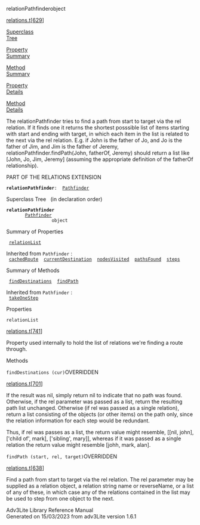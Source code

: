 <span class="title">relationPathfinder</span><span class="type">object</span>

[relations.t](../file/relations.t.html)\[[629](../source/relations.t.html#629)\]

[Superclass  
Tree](#_SuperClassTree_)

[Property  
Summary](#_PropSummary_)

[Method  
Summary](#_MethodSummary_)

[Property  
Details](#_Properties_)

[Method  
Details](#_Methods_)

<div class="fdesc">

The relationPathfinder tries to find a path from start to target via the
rel relation. If it finds one it returns the shortest posssible list of
items starting with start and ending with target, in which each item in
the list is related to the next via the rel relation. E.g. if John is
the father of Jo, and Jo is the father of Jim, and Jim is the father of
Jeremy, relationPathfinder.findPath(John, fatherOf, Jeremy) should
return a list like \[John, Jo, Jim, Jeremy\] (assuming the appropriate
definition of the fatherOf relationship).

PART OF THE RELATIONS EXTENSION

**`relationPathfinder`**` :   `[`Pathfinder`](../object/Pathfinder.html)

</div>

<span id="_SuperClassTree_"></span>

<div class="mjhd">

<span class="hdln">Superclass Tree</span>   (in declaration order)

</div>

**`relationPathfinder`**  
`         `[`Pathfinder`](../object/Pathfinder.html)  
`                 object`  
<span id="_PropSummary_"></span>

<div class="mjhd">

<span class="hdln">Summary of Properties</span>  

</div>

` `[`relationList`](#relationList)`  `

Inherited from `Pathfinder` :  
` `[`cachedRoute`](../object/Pathfinder.html#cachedRoute)`  `[`currentDestination`](../object/Pathfinder.html#currentDestination)`  `[`nodesVisited`](../object/Pathfinder.html#nodesVisited)`  `[`pathsFound`](../object/Pathfinder.html#pathsFound)`  `[`steps`](../object/Pathfinder.html#steps)`  `

<span id="_MethodSummary_"></span>

<div class="mjhd">

<span class="hdln">Summary of Methods</span>  

</div>

` `[`findDestinations`](#findDestinations)`  `[`findPath`](#findPath)`  `

Inherited from `Pathfinder` :  
` `[`takeOneStep`](../object/Pathfinder.html#takeOneStep)`  `

<span id="_Properties_"></span>

<div class="mjhd">

<span class="hdln">Properties</span>  

</div>

<span id="relationList"></span>

`relationList`

[relations.t](../file/relations.t.html)\[[741](../source/relations.t.html#741)\]

<div class="desc">

Property used internally to hold the list of relations we're finding a
route through.

</div>

<span id="_Methods_"></span>

<div class="mjhd">

<span class="hdln">Methods</span>  

</div>

<span id="findDestinations"></span>

`findDestinations (cur)`<span class="rem">OVERRIDDEN</span>

[relations.t](../file/relations.t.html)\[[701](../source/relations.t.html#701)\]

<div class="desc">

If the result was nil, simply return nil to indicate that no path was
found. Otherwise, if the rel parameter was passed as a list, return the
resulting path list unchanged. Otherwise (if rel was passed as a single
relation), return a list consisting of the objects (or other items) on
the path only, since the relation information for each step would be
redundant.

Thus, if rel was passes as a list, the return value might resemble,
\[\[nil, john\], \['child of', mark\], \['sibling', mary\]\], whereas if
it was passed as a single relation the return value might resemble
\[johh, mark, alan\].

</div>

<span id="findPath"></span>

`findPath (start, rel, target)`<span class="rem">OVERRIDDEN</span>

[relations.t](../file/relations.t.html)\[[638](../source/relations.t.html#638)\]

<div class="desc">

Find a path from start to target via the rel relation. The rel parameter
may be supplied as a relation object, a relation string name or
reverseName, or a list of any of these, in which case any of the
relations contained in the list may be used to step from one object to
the next.

</div>

<div class="ftr">

Adv3Lite Library Reference Manual  
Generated on 15/03/2023 from adv3Lite version 1.6.1

</div>
